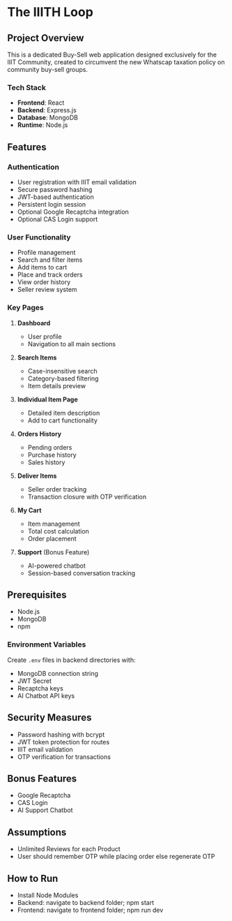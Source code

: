 # The IIITH Loop

## Project Overview

This is a dedicated Buy-Sell web application designed exclusively for the IIIT Community, created to circumvent the new Whatscap taxation policy on community buy-sell groups.

### Tech Stack
- **Frontend**: React
- **Backend**: Express.js
- **Database**: MongoDB
- **Runtime**: Node.js

## Features

### Authentication
- User registration with IIIT email validation
- Secure password hashing
- JWT-based authentication
- Persistent login session
- Optional Google Recaptcha integration
- Optional CAS Login support

### User Functionality
- Profile management
- Search and filter items
- Add items to cart
- Place and track orders
- View order history
- Seller review system

### Key Pages
1. **Dashboard**
   - User profile
   - Navigation to all main sections

2. **Search Items**
   - Case-insensitive search
   - Category-based filtering
   - Item details preview

3. **Individual Item Page**
   - Detailed item description
   - Add to cart functionality

4. **Orders History**
   - Pending orders
   - Purchase history
   - Sales history

5. **Deliver Items**
   - Seller order tracking
   - Transaction closure with OTP verification

6. **My Cart**
   - Item management
   - Total cost calculation
   - Order placement

7. **Support** (Bonus Feature)
   - AI-powered chatbot
   - Session-based conversation tracking

## Prerequisites
- Node.js
- MongoDB
- npm



### Environment Variables
Create `.env` files in backend directories with:
- MongoDB connection string
- JWT Secret
- Recaptcha keys
- AI Chatbot API keys

## Security Measures
- Password hashing with bcrypt
- JWT token protection for routes
- IIIT email validation
- OTP verification for transactions

## Bonus Features
- Google Recaptcha
- CAS Login
- AI Support Chatbot


## Assumptions
- Unlimited Reviews for each Product
- User should remember OTP while placing order else regenerate OTP


## How to Run
- Install Node Modules
- Backend: navigate to backend folder; npm start
- Frontend: navigate to frontend folder; npm run dev


